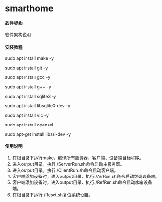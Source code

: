 # smarthome

#### 软件架构
软件架构说明


#### 安装教程

sudo apt install make -y

sudo apt install git -y

sudo apt install gcc -y

sudo apt install g++ -y

sudo apt install sqlite3 -y

sudo apt install libsqlite3-dev -y

sudo apt install vlc -y

sudo apt install openssl

sudo apt-get install libssl-dev -y

#### 使用说明

1.  在根目录下运行make，编译所有服务器、客户端、设备端目标程序。
2.  进入output目录，执行./ServerRun.sh命令启动主服务器。
3.  进入output目录，执行./ClientRun.sh命令启动客户端。
4.  客户端添加设备时，进入output目录，执行./AirRun.sh命令启动空调设备端。
5.  客户端添加设备时，进入output目录，执行./RefRun.sh命令启动冰箱设备端。
6.  在根目录下运行./Reset.sh复位系统设置。
